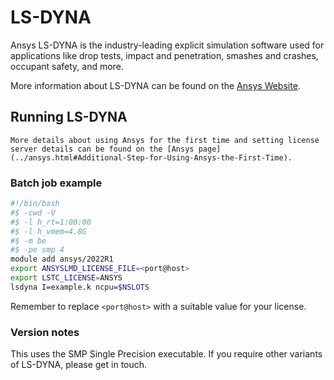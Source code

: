 # LS-DYNA

Ansys LS-DYNA is the industry-leading explicit simulation software used for
applications like drop tests, impact and penetration, smashes and crashes,
occupant safety, and more.

More information about LS-DYNA can be found on the [Ansys Website](https://www.ansys.com/en-gb/products/structures/ansys-ls-dyna).

## Running LS-DYNA

```{note}
More details about using Ansys for the first time and setting license server details can be found on the [Ansys page](../ansys.html#Additional-Step-for-Using-Ansys-the-First-Time).
```

### Batch job example
```bash
#!/bin/bash
#$ -cwd -V
#$ -l h_rt=1:00:00
#$ -l h_vmem=4.8G
#$ -m be
#$ -pe smp 4
module add ansys/2022R1
export ANSYSLMD_LICENSE_FILE=<port@host>
export LSTC_LICENSE=ANSYS
lsdyna I=example.k ncpu=$NSLOTS
```

Remember to replace `<port@host>` with a suitable value for your license.

### Version notes

This uses the SMP Single Precision executable.  If you require other variants
of LS-DYNA, please get in touch.
